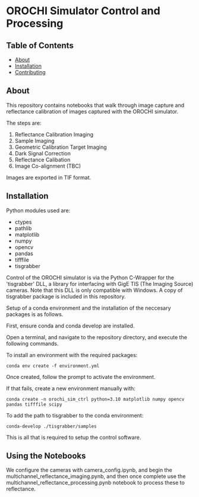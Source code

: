 # OROCHI Simulator Control and Processing

## Table of Contents

- [About](#about)
- [Installation](#installation)
- [Contributing](../CONTRIBUTING.md)

## About <a name = "about"></a>

This repository contains notebooks that walk through image capture and reflectance calibration of images captured with the OROCHI simulator.

The steps are:
1. Reflectance Calibration Imaging
2. Sample Imaging
3. Geometric Calibration Target Imaging
4. Dark Signal Correction
5. Reflectance Calibation
6. Image Co-alignment (TBC)

Images are exported in TIF format.

## Installation <a name = "installation"></a>

Python modules used are:
- ctypes
- pathlib
- matplotlib
- numpy
- opencv
- pandas
- tifffile
- tisgrabber

Control of the OROCHI simulator is via the Python C-Wrapper for the 'tisgrabber' DLL, a library for interfacing with GigE TIS (The Imaging Source) cameras. Note that this DLL is only compatible with Windows. A copy of tisgrabber package is included in this repository.

Setup of a conda environment and the installation of the neccesary packages is as follows.

First, ensure conda and conda develop are installed.

Open a terminal, and navigate to the repository directory, and execute the following commands.

To install an environment with the required packages:
```
conda env create -f environment.yml
```
Once created, follow the prompt to activate the environment.

If that fails, create a new environment manually with:
```
conda create -n orochi_sim_ctrl python=3.10 matplotlib numpy opencv pandas tifffile scipy
```

To add the path to tisgrabber to the conda environment:
```
conda-develop ./tisgrabber/samples
```

This is all that is required to setup the control software.

## Using the Notebooks

We configure the cameras with camera_config.ipynb, and begin the multichannel_reflectance_imaging.pynb, and then once complete use the multichannel_reflectance_processing.pynb notebook to process these to reflectance.
